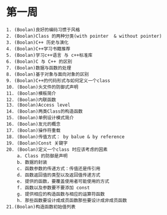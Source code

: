 # 第一周

	1. (Boolan)良好的编码习惯于风格
	2. (Boolan)Class 的两种分类(with pointer  & without pointer)
	3. (Boolan)C++ 历史与演化
	4. (Boolan)C++学习书籍推荐
	5. (Boolan)学习c++语言 与 c++标准库
	6. (Boolan)C 与 C++ 的区别
	7. (Boolan)数据与函数的处理
	8. (Boolan)基于对象与面向对象的区别
	9. (Boolan)C++的代码形式与如何定义一个class
	10. (Boolan)头文件的防御式声明
	11. (Boolan)模板简介
	12. (Boolan)内联函数
	13. (Boolan)Access level
	14. (Boolan)两类Class的构造函数
	15. (Boolan)单例设计模式简介
	16. (Boolan)友元的概念
	17. (Boolan)操作符重载
	18. (Boolan)传值方式： by balue & by reference
	19. (Boolan)Const 关键字
	20. (Boolan)定义一个class 时应该考虑的因素
		a. Class 的防御是声明
		b. 数据的封装
		c. 函数参数的传递方式：传值还是传引用
		d. 函数返回值的类型以及返回值传递方式
		e. 提供的函数，要覆盖使用者可能使用的方式
		f. 函数以及参数要不要添加 const
		g. 提供相应的构造函数与相应的运算符函数
		h. 那些函数要设计成成员函数那些要设计成非成员函数
	21.(Boolan)构造函数初始值列表


